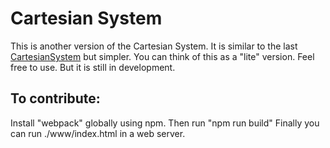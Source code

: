# Cartesian System

This is another version of the Cartesian System. It is similar to the last [CartesianSystem](https://github.com/prolight14/OldCartesianSystem) but simpler.
You can think of this as a "lite" version. Feel free to use. But it is still in development.

To contribute:
---

Install "webpack" globally using npm. Then run "npm run build" 
Finally you can run ./www/index.html in a web server.